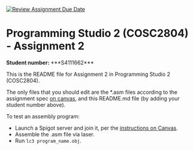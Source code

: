 [![Review Assignment Due Date](https://classroom.github.com/assets/deadline-readme-button-22041afd0340ce965d47ae6ef1cefeee28c7c493a6346c4f15d667ab976d596c.svg)](https://classroom.github.com/a/IcPO-5Er)
# Programming Studio 2 (COSC2804) - Assignment 2
**Student number:** \*\*\*S4111662\*\*\*

This is the README file for Assignment 2 in Programming Studio 2 (COSC2804).

The only files that you should edit are the *.asm files according to the assignment spec [on canvas](https://rmit.instructure.com/courses/142407/assignments/1004626), and this README.md file (by adding your student number above).

To test an assembly program:
* Launch a Spigot server and join it, per the [instructions on Canvas](https://rmit.instructure.com/courses/142407/pages/getting-started-with-mcpp?module_item_id=6583447).
* Assemble the .asm file via laser.
* Run `lc3 program_name.obj`.
